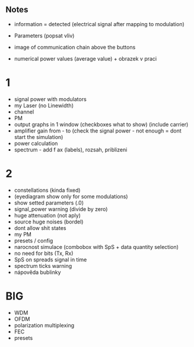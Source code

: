 ## Notes
- information = detected (electrical signal after mapping to modulation)

- Parameters (popsat vliv)
- image of communication chain above the buttons
- numerical power values (average value) + obrazek v praci

# 1
- signal power with modulators
- my Laser (no Linewidth)
- channel
- PM
- output graphs in 1 window (checkboxes what to show) (include carrier)
- amplifier gain from - to (check the signal power - not enough = dont start the simulation)
- power calculation
- spectrum - add f ax (labels), rozsah, priblizeni


# 2
- constellations (kinda fixed)
- (eyediagram show only for some modulations)
- show setted parameters (.0)
- signal_power warning (divide by zero)
- huge attenuation (not aply)
- source huge noises (bordel)
- dont allow shit states
- my PM
- presets / config
- narocnost simulace (combobox with SpS + data quantity selection)
- no need for bits (Tx, Rx)
- SpS on spreads signal in time
- spectrum ticks warning
- nápověda bublinky

# BIG
- WDM
- OFDM
- polarization multiplexing
- FEC
- presets